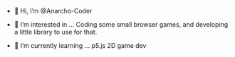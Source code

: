 - 👋 Hi, I’m @Anarcho-Coder
- 👀 I’m interested in ...
    Coding some small browser games, and developing a little library to use for that.

- 🌱 I’m currently learning ...
    p5.js
    2D game dev

<!---
- 💞️ I’m looking to collaborate on ...
- 📫 How to reach me ...
Anarcho-Coder/Anarcho-Coder is a ✨ special ✨ repository because its `README.md` (this file) appears on your GitHub profile.
You can click the Preview link to take a look at your changes.
--->
